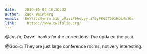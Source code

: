 ```yaml
---
date:    2010-05-04 10:10:32
author:  Zack Weinberg
email:   EAY7f3cMynYn.N1b_oMzsiF9hoLyy.iTSyPKGJT091HGiMs7Oa
link:     https://www.owlfolio.org/
---
```


@Justin, Dave: thanks for the corrections! I've updated the
post.

@Goolic: They are just large conference rooms, not very
interesting.
